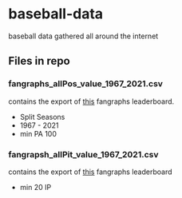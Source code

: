 # baseball-data
baseball data gathered all around the internet

## Files in repo

### fangraphs_allPos_value_1967_2021.csv

contains the export of [this](https://www.fangraphs.com/leaders.aspx?pos=all&stats=bat&lg=all&qual=100&type=6&season=2021&month=0&season1=1967&ind=1&team=0&rost=0&age=0&filter=&players=0&startdate=&enddate=) fangraphs leaderboard.

* Split Seasons
* 1967 - 2021
* min PA 100

### fangrapsh_allPit_value_1967_2021.csv

contains the export of [this](https://www.fangraphs.com/leaders.aspx?pos=all&stats=pit&lg=all&qual=20&type=6&season=2021&month=0&season1=1967&ind=1&team=0&rost=0&age=0&filter=&players=0&startdate=1967-01-01&enddate=2021-12-31) fangraphs leaderboard

* min 20 IP
